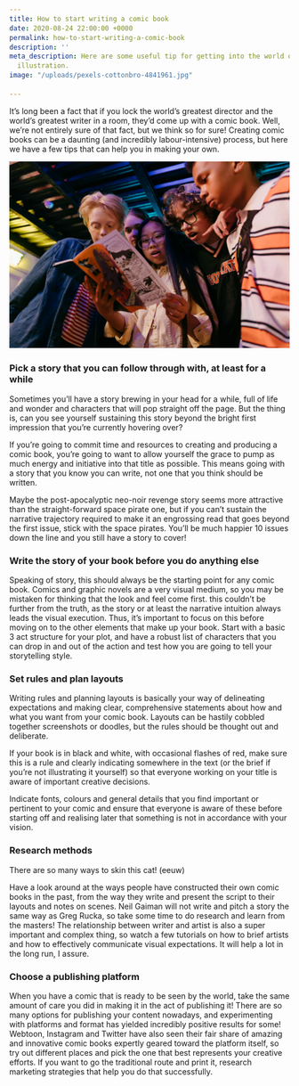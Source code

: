 ```yaml
---
title: How to start writing a comic book
date: 2020-08-24 22:00:00 +0000
permalink: how-to-start-writing-a-comic-book
description: ''
meta_description: Here are some useful tip for getting into the world of comic book
  illustration.
image: "/uploads/pexels-cottonbro-4841961.jpg"

---
```

It’s long been a fact that if you lock the world’s greatest director and the world’s greatest writer in a room, they’d come up with a comic book. Well, we’re not entirely sure of that fact, but we think so for sure! Creating comic books can be a daunting (and incredibly labour-intensive) process, but here we have a few tips that can help you in making your own.

![](/uploads/pexels-cottonbro-4841961.jpg)

### Pick a story that you can follow through with, at least for a while

Sometimes you’ll have a story brewing in your head for a while, full of life and wonder and characters that will pop straight off the page. But the thing is, can you see yourself sustaining this story beyond the bright first impression that you’re currently hovering over?

If you’re going to commit time and resources to creating and producing a comic book, you’re going to want to allow yourself the grace to pump as much energy and initiative into that title as possible. This means going with a story that you know you can write, not one that you think should be written.

Maybe the post-apocalyptic neo-noir revenge story seems more attractive than the straight-forward space pirate one, but if you can’t sustain the narrative trajectory required to make it an engrossing read that goes beyond the first issue, stick with the space pirates. You’ll be much happier 10 issues down the line and you still have a story to cover!

### Write the story of your book before you do anything else

Speaking of story, this should always be the starting point for any comic book. Comics and graphic novels are a very visual medium, so you may be mistaken for thinking that the look and feel come first. this couldn’t be further from the truth, as the story or at least the narrative intuition always leads the visual execution. Thus, it’s important to focus on this before moving on to the other elements that make up your book. Start with a basic 3 act structure for your plot, and have a robust list of characters that you can drop in and out of the action and test how you are going to tell your storytelling style.

### Set rules and plan layouts

Writing rules and planning layouts is basically your way of delineating expectations and making clear, comprehensive statements about how and what you want from your comic book. Layouts can be hastily cobbled together screenshots or doodles, but the rules should be thought out and deliberate.

If your book is in black and white, with occasional flashes of red, make sure this is a rule and clearly indicating somewhere in the text (or the brief if you’re not illustrating it yourself) so that everyone working on your title is aware of important creative decisions.

Indicate fonts, colours and general details that you find important or pertinent to your comic and ensure that everyone is aware of these before starting off and realising later that something is not in accordance with your vision.

### Research methods

There are so many ways to skin this cat! (eeuw)

Have a look around at the ways people have constructed their own comic books in the past, from the way they write and present the script to their layouts and notes on scenes. Neil Gaiman will not write and pitch a story the same way as Greg Rucka, so take some time to do research and learn from the masters! The relationship between writer and artist is also a super important and complex thing, so watch a few tutorials on how to brief artists and how to effectively communicate visual expectations. It will help a lot in the long run, I assure.

### Choose a publishing platform

When you have a comic that is ready to be seen by the world, take the same amount of care you did in making it in the act of publishing it! There are so many options for publishing your content nowadays, and experimenting with platforms and format has yielded incredibly positive results for some! Webtoon, Instagram and Twitter have also seen their fair share of amazing and innovative comic books expertly geared toward the platform itself, so try out different places and pick the one that best represents your creative efforts. If you want to go the traditional route and print it, research marketing strategies that help you do that successfully.